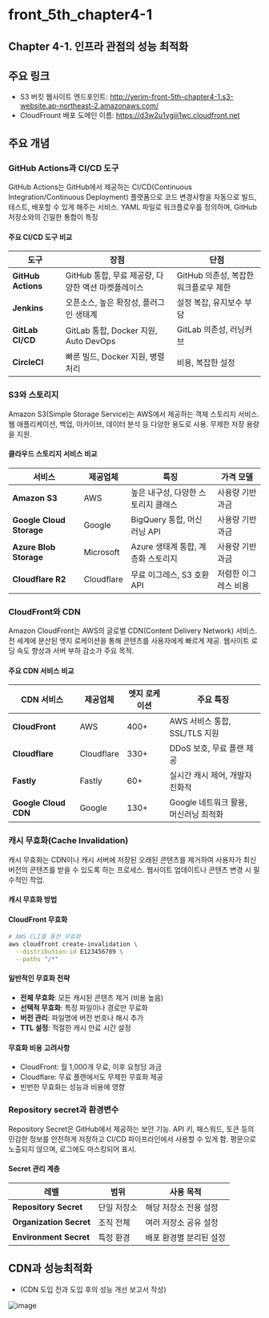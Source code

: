 # front_5th_chapter4-1
## Chapter 4-1. 인프라 관점의 성능 최적화
## 주요 링크

- S3 버킷 웹사이트 엔드포인트: http://yerim-front-5th-chapter4-1.s3-website.ap-northeast-2.amazonaws.com/
- CloudFrount 배포 도메인 이름: https://d3w2u1vgiii1wc.cloudfront.net

## 주요 개념

### GitHub Actions과 CI/CD 도구 

GitHub Actions는 GitHub에서 제공하는 CI/CD(Continuous Integration/Continuous Deployment) 플랫폼으로 코드 변경사항을 자동으로 빌드, 테스트, 배포할 수 있게 해주는 서비스.
YAML 파일로 워크플로우를 정의하며, GitHub 저장소와의 긴밀한 통합이 특징

#### 주요 CI/CD 도구 비교

| 도구 | 장점 | 단점 | 
|------|------|------|
| **GitHub Actions** | GitHub 통합, 무료 제공량, 다양한 액션 마켓플레이스 | GitHub 의존성, 복잡한 워크플로우 제한 |
| **Jenkins** | 오픈소스, 높은 확장성, 플러그인 생태계 | 설정 복잡, 유지보수 부담 |
| **GitLab CI/CD** | GitLab 통합, Docker 지원, Auto DevOps | GitLab 의존성, 러닝커브 |
| **CircleCI** | 빠른 빌드, Docker 지원, 병렬 처리 | 비용, 복잡한 설정 |

### S3와 스토리지

Amazon S3(Simple Storage Service)는 AWS에서 제공하는 객체 스토리지 서비스.
웹 애플리케이션, 백업, 아카이브, 데이터 분석 등 다양한 용도로 사용. 무제한 저장 용량을 지원.

#### 클라우드 스토리지 서비스 비교

| 서비스 | 제공업체 | 특징 | 가격 모델 |
|---------|----------|------|-----------|
| **Amazon S3** | AWS | 높은 내구성, 다양한 스토리지 클래스 | 사용량 기반 과금 |
| **Google Cloud Storage** | Google | BigQuery 통합, 머신러닝 API | 사용량 기반 과금 |
| **Azure Blob Storage** | Microsoft | Azure 생태계 통합, 계층화 스토리지 | 사용량 기반 과금 |
| **Cloudflare R2** | Cloudflare | 무료 이그레스, S3 호환 API | 저렴한 이그레스 비용 |

### CloudFront와 CDN

Amazon CloudFront는 AWS의 글로벌 CDN(Content Delivery Network) 서비스.
전 세계에 분산된 엣지 로케이션을 통해 콘텐츠를 사용자에게 빠르게 제공. 웹사이트 로딩 속도 향상과 서버 부하 감소가 주요 목적.

#### 주요 CDN 서비스 비교

| CDN 서비스 | 제공업체 | 엣지 로케이션 | 주요 특징 |
|------------|----------|---------------|-----------|
| **CloudFront** | AWS | 400+ | AWS 서비스 통합, SSL/TLS 지원 |
| **Cloudflare** | Cloudflare | 330+ | DDoS 보호, 무료 플랜 제공 |
| **Fastly** | Fastly | 60+ | 실시간 캐시 제어, 개발자 친화적 |
| **Google Cloud CDN** | Google | 130+ | Google 네트워크 활용, 머신러닝 최적화 |

### 캐시 무효화(Cache Invalidation)

캐시 무효화는 CDN이나 캐시 서버에 저장된 오래된 콘텐츠를 제거하여 사용자가 최신 버전의 콘텐츠를 받을 수 있도록 하는 프로세스. 웹사이트 업데이트나 콘텐츠 변경 시 필수적인 작업.

#### 캐시 무효화 방법
#### CloudFront 무효화
```bash
# AWS CLI를 통한 무효화
aws cloudfront create-invalidation \
  --distribution-id E123456789 \
  --paths "/*"
```

#### 일반적인 무효화 전략
- **전체 무효화**: 모든 캐시된 콘텐츠 제거 (비용 높음)
- **선택적 무효화**: 특정 파일이나 경로만 무료화
- **버전 관리**: 파일명에 버전 번호나 해시 추가
- **TTL 설정**: 적절한 캐시 만료 시간 설정

#### 무효화 비용 고려사항
- CloudFront: 월 1,000개 무료, 이후 요청당 과금
- Cloudflare: 무료 플랜에서도 무제한 무효화 제공
- 빈번한 무효화는 성능과 비용에 영향

### Repository secret과 환경변수

Repository Secret은 GitHub에서 제공하는 보안 기능.
API 키, 패스워드, 토큰 등의 민감한 정보를 안전하게 저장하고 CI/CD 파이프라인에서 사용할 수 있게 함. 평문으로 노출되지 않으며, 로그에도 마스킹되어 표시.

#### Secret 관리 계층

| 레벨 | 범위 | 사용 목적 |
|------|------|-----------|
| **Repository Secret** | 단일 저장소 | 해당 저장소 전용 설정 |
| **Organization Secret** | 조직 전체 | 여러 저장소 공유 설정 |
| **Environment Secret** | 특정 환경 | 배포 환경별 분리된 설정 |

## CDN과 성능최적화

- (CDN 도입 전과 도입 후의 성능 개선 보고서 작성)

![image](https://github.com/user-attachments/assets/f7c91abc-2186-44fa-87ef-e31f0fab5c93)
